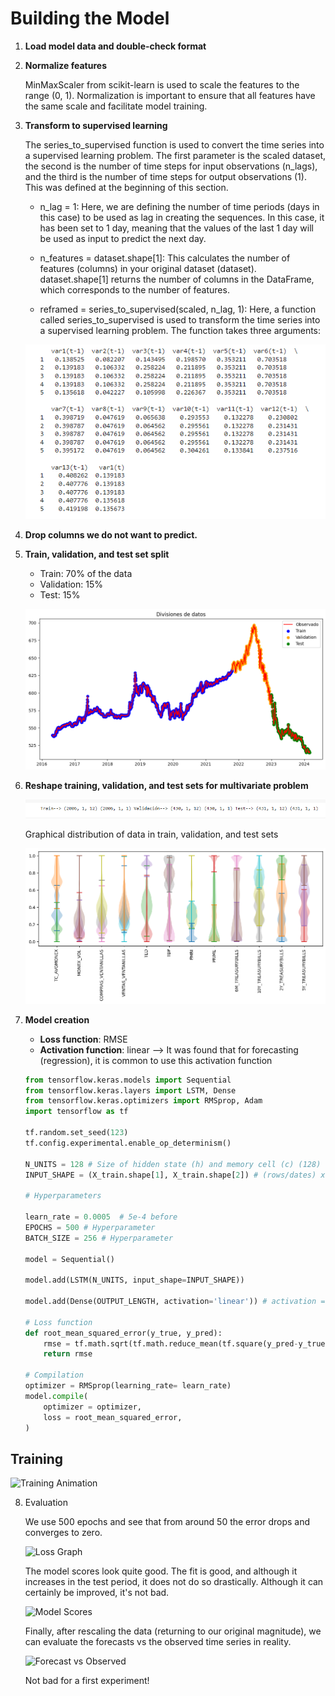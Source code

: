 # Building the Model

1. **Load model data and double-check format**

2. **Normalize features**

   MinMaxScaler from scikit-learn is used to scale the features to the range (0, 1). Normalization is important to ensure that all features have the same scale and facilitate model training.

3. **Transform to supervised learning**

   The series_to_supervised function is used to convert the time series into a supervised learning problem. The first parameter is the scaled dataset, the second is the number of time steps for input observations (n_lags), and the third is the number of time steps for output observations (1). This was defined at the beginning of this section.

   * n_lag = 1: Here, we are defining the number of time periods (days in this case) to be used as lag in creating the sequences. In this case, it has been set to 1 day, meaning that the values of the last 1 day will be used as input to predict the next day.

   * n_features = dataset.shape[1]: This calculates the number of features (columns) in your original dataset (dataset). dataset.shape[1] returns the number of columns in the DataFrame, which corresponds to the number of features.

   * reframed = series_to_supervised(scaled, n_lag, 1): Here, a function called series_to_supervised is used to transform the time series into a supervised learning problem. The function takes three arguments:

   ![Alt text](.\PNGs\SERIES_TO_SUPERVISED.png)

4. **Drop columns we do not want to predict.**

5. **Train, validation, and test set split**

   - Train: 70% of the data
   - Validation: 15%
   - Test: 15%

   ![Alt text](.\PNGs\EXP1_TRAIN_VAL_TEST.png)

6. **Reshape training, validation, and test sets for multivariate problem**

   ![Alt text](.\PNGs\RESHAPE_FEATURES.png)

   Graphical distribution of data in train, validation, and test sets

   ![Alt text](.\PNGs\EXP1_TRAIN_VAL_TEST_DIST.png)

7. **Model creation**

   - **Loss function**: RMSE
   - **Activation function**: linear --> It was found that for forecasting (regression), it is common to use this activation function

   ```python
   from tensorflow.keras.models import Sequential
   from tensorflow.keras.layers import LSTM, Dense
   from tensorflow.keras.optimizers import RMSprop, Adam
   import tensorflow as tf

   tf.random.set_seed(123)
   tf.config.experimental.enable_op_determinism()

   N_UNITS = 128 # Size of hidden state (h) and memory cell (c) (128)
   INPUT_SHAPE = (X_train.shape[1], X_train.shape[2]) # (rows/dates) x 12 (features)

   # Hyperparameters

   learn_rate = 0.0005  # 5e-4 before
   EPOCHS = 500 # Hyperparameter
   BATCH_SIZE = 256 # Hyperparameter

   model = Sequential()

   model.add(LSTM(N_UNITS, input_shape=INPUT_SHAPE))

   model.add(Dense(OUTPUT_LENGTH, activation='linear')) # activation = 'linear' because we want to predict (regression)

   # Loss function
   def root_mean_squared_error(y_true, y_pred):
       rmse = tf.math.sqrt(tf.math.reduce_mean(tf.square(y_pred-y_true)))
       return rmse

   # Compilation
   optimizer = RMSprop(learning_rate= learn_rate)
   model.compile(
       optimizer = optimizer,
       loss = root_mean_squared_error,
   )


## Training

![Training Animation](https://mir-s3-cdn-cf.behance.net/project_modules/max_1200/a258b2108677535.5fc364926e4a7.gif)

8. Evaluation

   We use 500 epochs and see that from around 50 the error drops and converges to zero.

   ![Loss Graph](.\PNGs\EXP1_LOSS.png)

   The model scores look quite good. The fit is good, and although it increases in the test period, it does not do so drastically. Although it can certainly be improved, it's not bad.

   ![Model Scores](.\PNGs\EXP1_SCORES.png)

   Finally, after rescaling the data (returning to our original magnitude), we can evaluate the forecasts vs the observed time series in reality.

   ![Forecast vs Observed](.\PNGs\EXP1_FORECASTS.png)

   Not bad for a first experiment!

